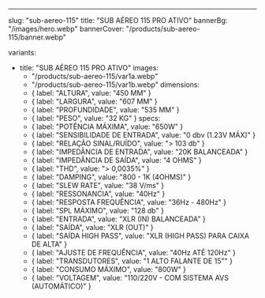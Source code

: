 ---
slug: "sub-aereo-115"
title: "SUB AÉREO 115 PRO ATIVO"
bannerBg: "/images/hero.webp"
bannerCover: "/products/sub-aereo-115/banner.webp"

variants:
  - title: "SUB AÉREO 115 PRO ATIVO"
    images:
      - "/products/sub-aereo-115/var1a.webp"
      - "/products/sub-aereo-115/var1b.webp"
    dimensions:
      - { label: "ALTURA", value: "450 MM" }
      - { label: "LARGURA", value: "607 MM" }
      - { label: "PROFUNDIDADE", value: "535 MM" }
      - { label: "PESO", value: "32 KG" }
    specs:
      - { label: "POTÊNCIA MÁXIMA", value: "650W" }
      - { label: "SENSIBILIDADE DE ENTRADA", value: "0 dbv (1.23V MÁX)" }
      - { label: "RELAÇÃO SINAL/RUÍDO", value: "> 103 db" }
      - { label: "IMPEDÂNCIA DE ENTRADA", value: "20K BALANCEADA" }
      - { label: "IMPEDÂNCIA DE SAÍDA", value: "4 OHMS" }
      - { label: "THD", value: "> 0,0035%" }
      - { label: "DAMPING", value: "800 - 1K (4OHMS)" }
      - { label: "SLEW RATE", value: "38 V/ms" }
      - { label: "RESSONANCIA", value: "40Hz" }
      - { label: "RESPOSTA FREQUÊNCIA", value: "36Hz - 480Hz" }
      - { label: "SPL MÁXIMO", value: "128 db" }
      - { label: "ENTRADA", value: "XLR (IN) BALANCEADA" }
      - { label: "SAÍDA", value: "XLR (OUT)" }
      - { label: "SAÍDA HIGH PASS", value: "XLR (HIGH PASS) PARA CAIXA DE ALTA" }
      - { label: "AJUSTE DE FREQUÊNCIA", value: "40Hz ATÉ 120Hz" }
      - { label: "TRANSDUTORES", value: "1 ALTO FALANTE DE 15\"" }
      - { label: "CONSUMO MÁXIMO", value: "800W" }
      - { label: "VOLTAGEM", value: "110/220V - COM SISTEMA AVS (AUTOMÁTICO)" }


